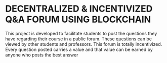 # DECENTRALIZED & INCENTIVIZED Q&A FORUM USING BLOCKCHAIN

This project is developed to facilitate students to post the questions they have regarding their course in a public forum. These questions can be viewed by other students and professors. This forum is totally incentivized. Every question posted carries a value and that value can be earned by anyone who posts the best answer



